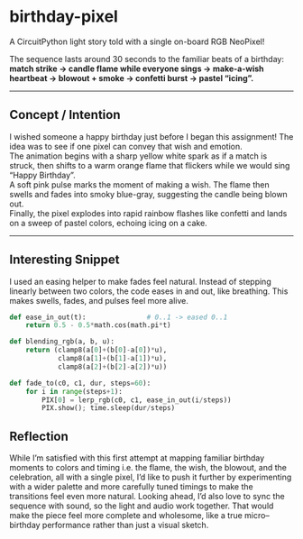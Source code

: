 # birthday-pixel
A CircuitPython light story told with a single on-board RGB NeoPixel!


The sequence lasts around 30 seconds to the familiar beats of a birthday:  
**match strike → candle flame while everyone sings → make-a-wish heartbeat → blowout + smoke → confetti burst → pastel “icing”.**

---

## Concept / Intention
I wished someone a happy birthday just before I began this assignment! The idea was to see if one pixel can convey that wish and emotion.  
The animation begins with a sharp yellow white spark as if a match is struck, then shifts to a warm orange flame that flickers while we would sing “Happy Birthday”.  
A soft pink pulse marks the moment of making a wish. The flame then swells and fades into smoky blue-gray, suggesting the candle being blown out.  
Finally, the pixel explodes into rapid rainbow flashes like confetti and lands on a sweep of pastel colors, echoing icing on a cake.

---

## Interesting Snippet
I used an easing helper to make fades feel natural. Instead of stepping linearly between two colors, the code eases in and out, like breathing. This makes swells, fades, and pulses feel more alive.

```python
def ease_in_out(t):               # 0..1 -> eased 0..1
    return 0.5 - 0.5*math.cos(math.pi*t)

def blending_rgb(a, b, u):           
    return (clamp8(a[0]+(b[0]-a[0])*u),
            clamp8(a[1]+(b[1]-a[1])*u),
            clamp8(a[2]+(b[2]-a[2])*u))

def fade_to(c0, c1, dur, steps=60):
    for i in range(steps+1):
        PIX[0] = lerp_rgb(c0, c1, ease_in_out(i/steps))
        PIX.show(); time.sleep(dur/steps)
```

## Reflection
While I’m satisfied with this first attempt at mapping familiar birthday moments to colors and timing i.e. the flame, the wish, the blowout, and the celebration, all with a single pixel, I’d like to push it further by experimenting with a wider palette and more carefully tuned timings to make the transitions feel even more natural. Looking ahead, I’d also love to sync the sequence with sound, so the light and audio work together. That would make the piece feel more complete and wholesome, like a true micro–birthday performance rather than just a visual sketch.
